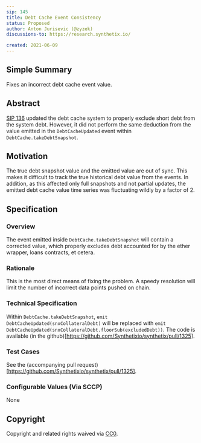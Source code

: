 ```yaml
---
sip: 145 
title: Debt Cache Event Consistency
status: Proposed
author: Anton Jurisevic (@zyzek)
discussions-to: https://research.synthetix.io/

created: 2021-06-09
---
```


<!--You can leave these HTML comments in your merged SIP and delete the visible duplicate text guides, they will not appear and may be helpful to refer to if you edit it again. This is the suggested template for new SIPs. Note that an SIP number will be assigned by an editor. When opening a pull request to submit your SIP, please use an abbreviated title in the filename, `sip-draft_title_abbrev.md`. The title should be 44 characters or less.-->

## Simple Summary

Fixes an incorrect debt cache event value.

## Abstract

[SIP 136](https://sips.synthetix.io/sips/sip-136) updated the debt cache system to properly exclude short debt from
the system debt. However, it did not perform the same deduction from the value emitted in the `DebtCacheUpdated` event
within `DebtCache.takeDebtSnapshot`.

## Motivation
The true debt snapshot value and the emitted value are out of sync. This makes it difficult to track the true
historical debt value from the events. In addition, as this affected only full snapshots and not partial updates,
the emitted debt cache value time series was fluctuating wildly by a factor of 2.

## Specification
<!--The specification should describe the syntax and semantics of any new feature, there are five sections
1. Overview
2. Rationale
3. Technical Specification
4. Test Cases
5. Configurable Values
-->

### Overview

The event emitted inside `DebtCache.takeDebtSnapshot` will contain a corrected value, which properly excludes
debt accounted for by the ether wrapper, loans contracts, et cetera.

### Rationale

This is the most direct means of fixing the problem. A speedy resolution will limit the number of incorrect
data points pushed on chain.

### Technical Specification

Within `DebtCache.takeDebtSnapshot`, `emit DebtCacheUpdated(snxCollateralDebt)` will be replaced with `emit DebtCacheUpdated(snxCollateralDebt.floorSub(excludedDebt))`.
The code is available (in the github)[https://github.com/Synthetixio/synthetix/pull/1325].

### Test Cases

See the (accompanying pull request)[https://github.com/Synthetixio/synthetix/pull/1325].

### Configurable Values (Via SCCP)

None

## Copyright
Copyright and related rights waived via [CC0](https://creativecommons.org/publicdomain/zero/1.0/).
